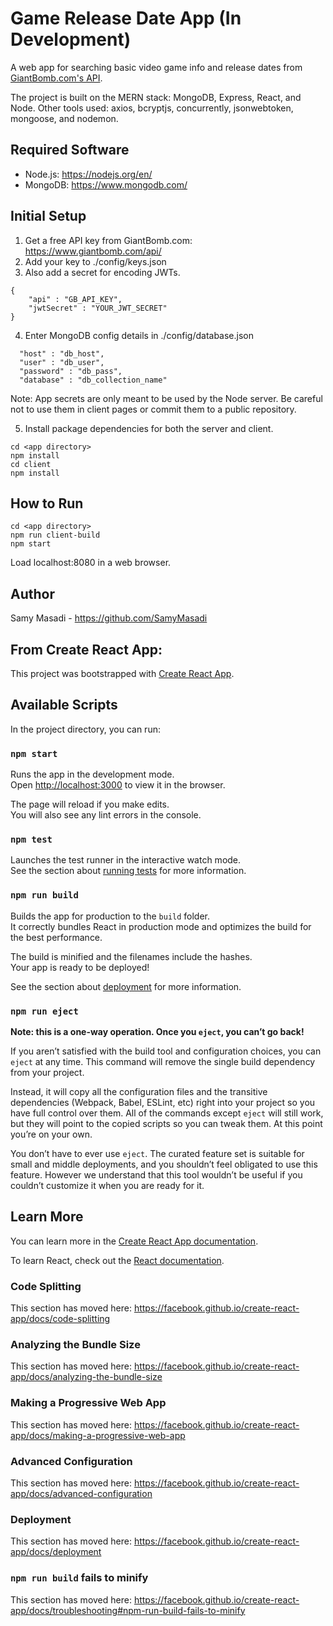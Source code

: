 # Game Release Date App (In Development)

A web app for searching basic video game info and release dates from [GiantBomb.com's API](https://www.giantbomb.com/api/).

The project is built on the MERN stack: MongoDB, Express, React, and Node.
Other tools used: axios, bcryptjs, concurrently, jsonwebtoken, mongoose, and nodemon.

## Required Software

* Node.js: https://nodejs.org/en/
* MongoDB: https://www.mongodb.com/

## Initial Setup

1. Get a free API key from GiantBomb.com: https://www.giantbomb.com/api/
2. Add your key to ./config/keys.json
3. Also add a secret for encoding JWTs.
```
{
    "api" : "GB_API_KEY",
    "jwtSecret" : "YOUR_JWT_SECRET"
}
```
4. Enter MongoDB config details in ./config/database.json
```
  "host" : "db_host",
  "user" : "db_user",
  "password" : "db_pass",
  "database" : "db_collection_name"
```
Note: App secrets are only meant to be used by the Node server. Be careful not to use them in client pages or commit them to a public repository.<br>

5. Install package dependencies for both the server and client.
```
cd <app directory>
npm install
cd client
npm install
```

## How to Run

```
cd <app directory>
npm run client-build
npm start
```
Load localhost:8080 in a web browser.

## Author

Samy Masadi - https://github.com/SamyMasadi

## From Create React App:

This project was bootstrapped with [Create React App](https://github.com/facebook/create-react-app).

## Available Scripts

In the project directory, you can run:

### `npm start`

Runs the app in the development mode.<br>
Open [http://localhost:3000](http://localhost:3000) to view it in the browser.

The page will reload if you make edits.<br>
You will also see any lint errors in the console.

### `npm test`

Launches the test runner in the interactive watch mode.<br>
See the section about [running tests](https://facebook.github.io/create-react-app/docs/running-tests) for more information.

### `npm run build`

Builds the app for production to the `build` folder.<br>
It correctly bundles React in production mode and optimizes the build for the best performance.

The build is minified and the filenames include the hashes.<br>
Your app is ready to be deployed!

See the section about [deployment](https://facebook.github.io/create-react-app/docs/deployment) for more information.

### `npm run eject`

**Note: this is a one-way operation. Once you `eject`, you can’t go back!**

If you aren’t satisfied with the build tool and configuration choices, you can `eject` at any time. This command will remove the single build dependency from your project.

Instead, it will copy all the configuration files and the transitive dependencies (Webpack, Babel, ESLint, etc) right into your project so you have full control over them. All of the commands except `eject` will still work, but they will point to the copied scripts so you can tweak them. At this point you’re on your own.

You don’t have to ever use `eject`. The curated feature set is suitable for small and middle deployments, and you shouldn’t feel obligated to use this feature. However we understand that this tool wouldn’t be useful if you couldn’t customize it when you are ready for it.

## Learn More

You can learn more in the [Create React App documentation](https://facebook.github.io/create-react-app/docs/getting-started).

To learn React, check out the [React documentation](https://reactjs.org/).

### Code Splitting

This section has moved here: https://facebook.github.io/create-react-app/docs/code-splitting

### Analyzing the Bundle Size

This section has moved here: https://facebook.github.io/create-react-app/docs/analyzing-the-bundle-size

### Making a Progressive Web App

This section has moved here: https://facebook.github.io/create-react-app/docs/making-a-progressive-web-app

### Advanced Configuration

This section has moved here: https://facebook.github.io/create-react-app/docs/advanced-configuration

### Deployment

This section has moved here: https://facebook.github.io/create-react-app/docs/deployment

### `npm run build` fails to minify

This section has moved here: https://facebook.github.io/create-react-app/docs/troubleshooting#npm-run-build-fails-to-minify
